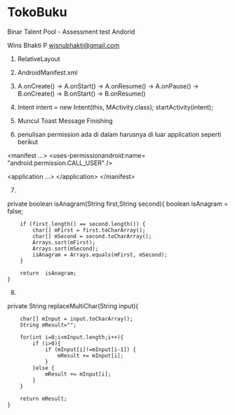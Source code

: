 # TokoBuku
Binar Talent Pool - Assessment test Andorid

Wins Bhakti P
wisnubhakti@gmail.com


1. RelativeLayout


2. AndroidManifest.xml


3. A.onCreate() -> A.onStart() -> A.onResume() -> A.onPause() -> B.onCreate() -> B.onStart() -> B.onResume()


4.  Intent intent = new Intent(this, MActivity.class);
    startActivity(intent);


5. Muncul Toast Message Finishing


6. penulisan permission ada di dalam <application> harusnya di luar application seperti berikut

<?xml version=​"1.0" ​encoding=​"utf-8"​?>
<manifest ​...>
<uses-permission ​android​:name=​"android.permission.CALL_USER" ​/>

<application
​...>
</application​>
</manifest​>


7. 
private boolean isAnagram(String first,String second){
        boolean isAnagram = false;
        
        if (first.length() == second.length()) {
            char[] mFirst = first.toCharArray();
            char[] mSecond = second.toCharArray();
            Arrays.sort(mFirst);
            Arrays.sort(mSecond);
            isAnagram = Arrays.equals(mFirst, mSecond);
        }
        
        return  isAnagram;
    }

8. 

 private String replaceMultiChar(String input){

        char[] mInput = input.toCharArray();
        String mResult="";

        for(int i=0;i<mInput.length;i++){
            if (i>0){
                if (mInput[i]!=mInput[i-1]) {
                    mResult += mInput[i];
                }
            }else {
                mResult += mInput[i];
            }
        }
        
        return mResult;
    }
